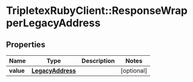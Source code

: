 # TripletexRubyClient::ResponseWrapperLegacyAddress

## Properties
Name | Type | Description | Notes
------------ | ------------- | ------------- | -------------
**value** | [**LegacyAddress**](LegacyAddress.md) |  | [optional] 


